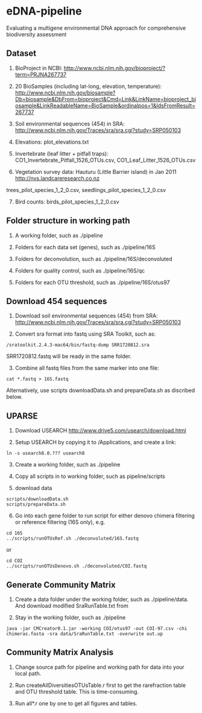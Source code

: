 # eDNA-pipeline

Evaluating a multigene environmental DNA approach for comprehensive biodiversity assessment

## Dataset

1. BioProject in NCBI:
http://www.ncbi.nlm.nih.gov/bioproject/?term=PRJNA267737

2. 20 BioSamples (including lat-long, elevation, temperature):
http://www.ncbi.nlm.nih.gov/biosample?Db=biosample&DbFrom=bioproject&Cmd=Link&LinkName=bioproject_biosample&LinkReadableName=BioSample&ordinalpos=1&IdsFromResult=267737

3. Soil environmental sequences (454) in SRA:
http://www.ncbi.nlm.nih.gov/Traces/sra/sra.cgi?study=SRP050103

4. Elevations:
plot_elevations.txt

5. Invertebrate (leaf litter + pitfall traps):
CO1_Invertebrate_Pitfall_1526_OTUs.csv, 
CO1_Leaf_Litter_1526_OTUs.csv

6. Vegetation survey data:
Hauturu (Little Barrier island) in Jan 2011 http://nvs.landcareresearch.co.nz

trees_pilot_species_1_2_0.csv, 
seedlings_pilot_species_1_2_0.csv

7. Bird counts:
birds_pilot_species_1_2_0.csv


## Folder structure in working path 

1. A working folder, such as ./pipeline

2. Folders for each data set (genes), such as ./pipeline/16S

3. Folders for deconvolution, such as ./pipeline/16S/deconvoluted

4. Folders for quality control, such as ./pipeline/16S/qc

5. Folders for each OTU threshold, such as ./pipeline/16S/otus97


## Download 454 sequences 

1. Download soil environmental sequences (454) from SRA:
http://www.ncbi.nlm.nih.gov/Traces/sra/sra.cgi?study=SRP050103

2. Convert sra format into fastq using SRA Toolkit, such as:
```
/sratoolkit.2.4.3-mac64/bin/fastq-dump SRR1720812.sra
```
SRR1720812.fastq will be ready in the same folder.

3. Combine all fastq files from the same marker into one file:
```
cat *.fastq > 16S.fastq
```
Alternatively, use scripts downloadData.sh and prepareData.sh as discribed below.


## UPARSE 

1. Download USEARCH http://www.drive5.com/usearch/download.html

2. Setup USEARCH by copying it to /Applications, and create a link:
```
ln -s usearch8.0.??? usearch8
```

3. Create a working folder, such as ./pipeline

4. Copy all scripts in to working folder, such as pipeline/scripts

5. download data
```
scripts/downloadData.sh 
scripts/prepareData.sh
```

6. Go into each gene folder to run script for either denovo chimera filtering or reference filtering (16S only), e.g.
```
cd 16S
../scripts/runOTUsRef.sh ./deconvoluted/16S.fastq 
```
or 
```
cd COI
../scripts/runOTUsDenovo.sh ./deconvoluted/COI.fastq 
```


## Generate Community Matrix 

1. Create a data folder under the working folder, such as ./pipeline/data. And download modified SraRunTable.txt from 

2. Stay in the working folder, such as ./pipeline
```
java -jar CMCreator0.1.jar -working COI/otus97 -out COI-97.csv -chi chimeras.fasta -sra data/SraRunTable.txt -overwrite out.up
```


## Community Matrix Analysis 

1. Change source path for pipeline and working path for data into your local path.

2. Run createAllDiversitiesOTUsTable.r first to get the rarefraction table and OTU threshold table. This is time-consuming.

3. Run all*.r one by one to get all figures and tables.
